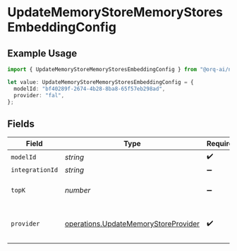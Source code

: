 # UpdateMemoryStoreMemoryStoresEmbeddingConfig

## Example Usage

```typescript
import { UpdateMemoryStoreMemoryStoresEmbeddingConfig } from "@orq-ai/node/models/operations";

let value: UpdateMemoryStoreMemoryStoresEmbeddingConfig = {
  modelId: "bf40289f-2674-4b28-8ba8-65f57eb298ad",
  provider: "fal",
};
```

## Fields

| Field                                                                                        | Type                                                                                         | Required                                                                                     | Description                                                                                  |
| -------------------------------------------------------------------------------------------- | -------------------------------------------------------------------------------------------- | -------------------------------------------------------------------------------------------- | -------------------------------------------------------------------------------------------- |
| `modelId`                                                                                    | *string*                                                                                     | :heavy_check_mark:                                                                           | N/A                                                                                          |
| `integrationId`                                                                              | *string*                                                                                     | :heavy_minus_sign:                                                                           | N/A                                                                                          |
| `topK`                                                                                       | *number*                                                                                     | :heavy_minus_sign:                                                                           | Number of results to return                                                                  |
| `provider`                                                                                   | [operations.UpdateMemoryStoreProvider](../../models/operations/updatememorystoreprovider.md) | :heavy_check_mark:                                                                           | The provider of the AI service                                                               |